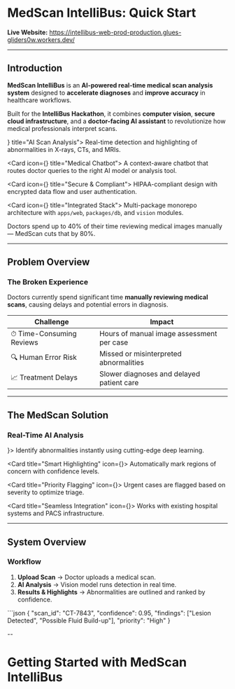 # MedScan IntelliBus: Quick Start  

**Live Website:** https://intellibus-web-prod-production.glues-gliders0w.workers.dev/

---

## Introduction

**MedScan IntelliBus** is an **AI-powered real-time medical scan analysis system** designed to **accelerate diagnoses** and **improve accuracy** in healthcare workflows.

Built for the **IntelliBus Hackathon**, it combines **computer vision**, **secure cloud infrastructure**, and a **doctor-facing AI assistant** to revolutionize how medical professionals interpret scans.

<Cards>
  <Card icon={<Brain className="text-green-300" />} title="AI Scan Analysis">
    Real-time detection and highlighting of abnormalities in X-rays, CTs, and MRIs.
  </Card>

  <Card icon={<MessageSquare className="text-blue-300" />} title="Medical Chatbot">
    A context-aware chatbot that routes doctor queries to the right AI model or analysis tool.
  </Card>

  <Card icon={<ShieldCheck className="text-purple-300" />} title="Secure & Compliant">
    HIPAA-compliant design with encrypted data flow and user authentication.
  </Card>

  <Card icon={<CpuIcon />} title="Integrated Stack">
    Multi-package monorepo architecture with `apps/web`, `packages/db`, and `vision` modules.
  </Card>
</Cards>

<Callout title="Why MedScan?">
  Doctors spend up to 40% of their time reviewing medical images manually — MedScan cuts that by 80%.
</Callout>

---

## Problem Overview

### The Broken Experience

Doctors currently spend significant time **manually reviewing medical scans**, causing delays and potential errors in diagnosis.

| Challenge | Impact |
|------------|---------|
| ⏱ Time-Consuming Reviews | Hours of manual image assessment per case |
| 🔍 Human Error Risk | Missed or misinterpreted abnormalities |
| 📈 Treatment Delays | Slower diagnoses and delayed patient care |

---

## The MedScan Solution

### Real-Time AI Analysis

<Cards>
  <Card title="Instant Detection" icon={<Zap />}>
    Identify abnormalities instantly using cutting-edge deep learning.
  </Card>

  <Card title="Smart Highlighting" icon={<Highlight />}>
    Automatically mark regions of concern with confidence levels.
  </Card>

  <Card title="Priority Flagging" icon={<AlertTriangle />}>
    Urgent cases are flagged based on severity to optimize triage.
  </Card>

  <Card title="Seamless Integration" icon={<Layers />}>
    Works with existing hospital systems and PACS infrastructure.
  </Card>
</Cards>

---

## System Overview

### Workflow

1. **Upload Scan** → Doctor uploads a medical scan.  
2. **AI Analysis** → Vision model runs detection in real time.  
3. **Results & Highlights** → Abnormalities are outlined and ranked by confidence.

<CodeBlockTabs defaultValue="json">
  <CodeBlockTab value="json">
  ```json
  {
    "scan_id": "CT-7843",
    "confidence": 0.95,
    "findings": ["Lesion Detected", "Possible Fluid Build-up"],
    "priority": "High"
  }
    
--

# Getting Started with **MedScan IntelliBus**
